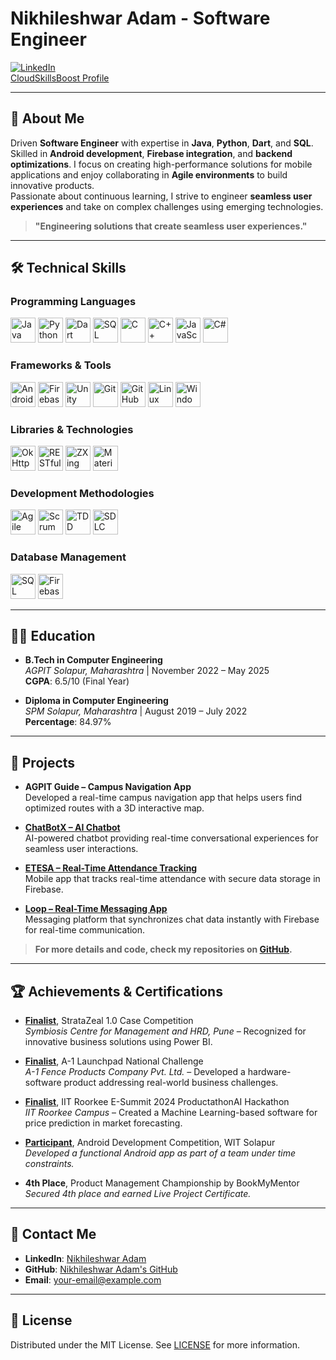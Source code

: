 # Nikhileshwar Adam - Software Engineer

[![LinkedIn](https://img.shields.io/badge/LinkedIn-Nikhileshwar%20Adam-blue)](https://www.linkedin.com/in/nikhileshwar-adam/)  
[CloudSkillsBoost Profile](https://www.cloudskillsboost.google/public_profiles/79a13a9b-031c-4e9e-bc2b-93ec856a3b3f)

---

## 📜 About Me
Driven **Software Engineer** with expertise in **Java**, **Python**, **Dart**, and **SQL**. Skilled in **Android development**, **Firebase integration**, and **backend optimizations**. I focus on creating high-performance solutions for mobile applications and enjoy collaborating in **Agile environments** to build innovative products.  
Passionate about continuous learning, I strive to engineer **seamless user experiences** and take on complex challenges using emerging technologies.

> **"Engineering solutions that create seamless user experiences."**

---

## 🛠️ Technical Skills

### **Programming Languages**
<div>
    <img src="https://img.icons8.com/ios-filled/50/000000/java.png" width="40" alt="Java"/>
    <img src="https://img.icons8.com/ios-filled/50/000000/python.png" width="40" alt="Python"/>
    <img src="https://img.icons8.com/ios-filled/50/000000/dart.png" width="40" alt="Dart"/>
    <img src="https://img.icons8.com/ios-filled/50/000000/sql.png" width="40" alt="SQL"/>
    <img src="https://img.icons8.com/ios-filled/50/000000/c-programming.png" width="40" alt="C"/>
    <img src="https://img.icons8.com/ios-filled/50/000000/c-plus-plus.png" width="40" alt="C++"/>
    <img src="https://img.icons8.com/ios-filled/50/000000/javascript.png" width="40" alt="JavaScript"/>
    <img src="https://img.icons8.com/ios-filled/50/000000/c-sharp.png" width="40" alt="C#"/>
</div>

### **Frameworks & Tools**
<div>
    <img src="https://img.icons8.com/ios-filled/50/000000/android.png" width="40" alt="Android"/>
    <img src="https://img.icons8.com/ios-filled/50/000000/firebase.png" width="40" alt="Firebase"/>
    <img src="https://img.icons8.com/ios-filled/50/000000/unity.png" width="40" alt="Unity"/>
    <img src="https://img.icons8.com/ios-filled/50/000000/git.png" width="40" alt="Git"/>
    <img src="https://img.icons8.com/ios-filled/50/000000/github.png" width="40" alt="GitHub"/>
    <img src="https://img.icons8.com/ios-filled/50/000000/linux.png" width="40" alt="Linux"/>
    <img src="https://img.icons8.com/ios-filled/50/000000/windows-10.png" width="40" alt="Windows"/>
</div>

### **Libraries & Technologies**
<div>
    <img src="https://img.icons8.com/ios-filled/50/000000/ok.png" width="40" alt="OkHttp"/>
    <img src="https://img.icons8.com/ios-filled/50/000000/api.png" width="40" alt="RESTful API"/>
    <img src="https://img.icons8.com/ios-filled/50/000000/barcode.png" width="40" alt="ZXing"/>
    <img src="https://img.icons8.com/ios-filled/50/000000/material-design.png" width="40" alt="Material Design"/>
</div>

### **Development Methodologies**
<div>
    <img src="https://img.icons8.com/ios-filled/50/000000/agile.png" width="40" alt="Agile"/>
    <img src="https://img.icons8.com/ios-filled/50/000000/scrum.png" width="40" alt="Scrum"/>
    <img src="https://img.icons8.com/ios-filled/50/000000/test-passed.png" width="40" alt="TDD"/>
    <img src="https://img.icons8.com/ios-filled/50/000000/sd-card.png" width="40" alt="SDLC"/>
</div>

### **Database Management**
<div>
    <img src="https://img.icons8.com/ios-filled/50/000000/database.png" width="40" alt="SQL Database"/>
    <img src="https://img.icons8.com/ios-filled/50/000000/firebase.png" width="40" alt="Firebase Firestore"/>
</div>

---

## 🧑‍💻 Education
- **B.Tech in Computer Engineering**  
  *AGPIT Solapur, Maharashtra* | November 2022 – May 2025  
  **CGPA**: 6.5/10 (Final Year)

- **Diploma in Computer Engineering**  
  *SPM Solapur, Maharashtra* | August 2019 – July 2022  
  **Percentage**: 84.97%

---

## 📂 Projects
- **AGPIT Guide – Campus Navigation App**  
  Developed a real-time campus navigation app that helps users find optimized routes with a 3D interactive map.

- [**ChatBotX – AI Chatbot**](https://github.com/IJNikhil/fluttergemini)  
  AI-powered chatbot providing real-time conversational experiences for seamless user interactions.

- [**ETESA – Real-Time Attendance Tracking**](https://github.com/IJNikhil/ETESA)  
  Mobile app that tracks real-time attendance with secure data storage in Firebase.

- [**Loop – Real-Time Messaging App**](https://github.com/IJNikhil/Loop)  
  Messaging platform that synchronizes chat data instantly with Firebase for real-time communication.

> **For more details and code, check my repositories on [GitHub](https://github.com/IJNikhil).**

---

## 🏆 Achievements & Certifications
- **[Finalist](https://www.linkedin.com/posts/nikhileshwar-adam_stratazeal-competition-powerbi-activity-7002153192764289024-FJzJ)**, StrataZeal 1.0 Case Competition  
  *Symbiosis Centre for Management and HRD, Pune* – Recognized for innovative business solutions using Power BI.

- **[Finalist](https://www.linkedin.com/posts/nikhileshwar-adam_a1-launchpad-national-challenge-activity-7002539516851733504-WY2Y)**, A-1 Launchpad National Challenge  
  *A-1 Fence Products Company Pvt. Ltd.* – Developed a hardware-software product addressing real-world business challenges.

- **[Finalist](https://www.linkedin.com/posts/nikhileshwar-adam_iit-roorkee-e-summit-productathonai-activity-7003351672940711936-8muG)**, IIT Roorkee E-Summit 2024 ProductathonAI Hackathon  
  *IIT Roorkee Campus* – Created a Machine Learning-based software for price prediction in market forecasting.

- **[Participant](https://www.linkedin.com/posts/nikhileshwar-adam_android-development-competition-wit-solapur-activity-7002010736349878272-rcAm)**, Android Development Competition, WIT Solapur  
  *Developed a functional Android app as part of a team under time constraints.*

- **4th Place**, Product Management Championship by BookMyMentor  
  *Secured 4th place and earned Live Project Certificate.*

---

## 🔗 Contact Me
- **LinkedIn**: [Nikhileshwar Adam](https://www.linkedin.com/in/nikhileshwar-adam/)
- **GitHub**: [Nikhileshwar Adam's GitHub](https://github.com/IJNikhil)
- **Email**: [your-email@example.com](mailto:your-email@example.com)

---

## 📄 License
Distributed under the MIT License. See [LICENSE](LICENSE) for more information.
